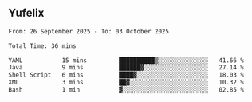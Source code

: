 ## Yufelix

<!--START_SECTION:waka-->

```txt
From: 26 September 2025 - To: 03 October 2025

Total Time: 36 mins

YAML           15 mins         ██████████▒░░░░░░░░░░░░░░   41.66 %
Java           9 mins          ██████▓░░░░░░░░░░░░░░░░░░   27.14 %
Shell Script   6 mins          ████▓░░░░░░░░░░░░░░░░░░░░   18.03 %
XML            3 mins          ██▓░░░░░░░░░░░░░░░░░░░░░░   10.32 %
Bash           1 min           ▓░░░░░░░░░░░░░░░░░░░░░░░░   02.85 %
```

<!--END_SECTION:waka-->

